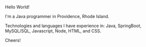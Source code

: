 Hello World! 

I'm a Java programmer in Providence, Rhode Island.

Technologies and languages I have experience in: Java, SpringBoot, MySQL/SQL, Javascript, Node, HTML, and CSS.

Cheers!


